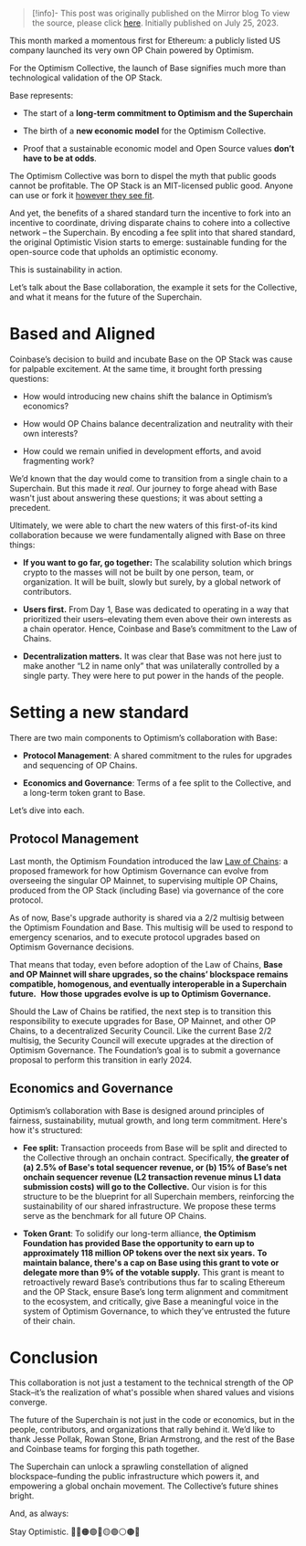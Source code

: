 > [!info]- This post was originally published on the Mirror blog
> To view the source, please click [here](https://optimism.mirror.xyz/JfVOJ1Ng2l5H6JbIAtfOcYBKa4i9DyRTUJUuOqDpjIs). Initially published on July 25, 2023.

<span class="notvisible"></span>
This month marked a momentous first for Ethereum: a publicly listed US company launched its very own OP Chain powered by Optimism.

For the Optimism Collective, the launch of Base signifies much more than technological validation of the OP Stack.

Base represents:

- The start of a **long-term commitment to Optimism and the Superchain**
    
- The birth of a **new economic model** for the Optimism Collective.
    
- Proof that a sustainable economic model and Open Source values **don’t have to be at odds**.
    

The Optimism Collective was born to dispel the myth that public goods cannot be profitable. The OP Stack is an MIT-licensed public good. Anyone can use or fork it [however they see fit](https://stack.optimism.io/).

And yet, the benefits of a shared standard turn the incentive to fork into an incentive to coordinate, driving disparate chains to cohere into a collective network – the Superchain. By encoding a fee split into that shared standard, the original Optimistic Vision starts to emerge: sustainable funding for the open-source code that upholds an optimistic economy.

This is sustainability in action.

Let’s talk about the Base collaboration, the example it sets for the Collective, and what it means for the future of the Superchain.

# Based and Aligned

Coinbase’s decision to build and incubate Base on the OP Stack was cause for palpable excitement. At the same time, it brought forth pressing questions:

- How would introducing new chains shift the balance in Optimism’s economics?
    
- How would OP Chains balance decentralization and neutrality with their own interests?
    
- How could we remain unified in development efforts, and avoid fragmenting work?
    

We’d known that the day would come to transition from a single chain to a Superchain. But this made it _real_. Our journey to forge ahead with Base wasn't just about answering these questions; it was about setting a precedent.

Ultimately, we were able to chart the new waters of this first-of-its kind collaboration because we were fundamentally aligned with Base on three things:

- **If you want to go far, go together:** The scalability solution which brings crypto to the masses will not be built by one person, team, or organization. It will be built, slowly but surely, by a global network of contributors.
    
- **Users first.** From Day 1, Base was dedicated to operating in a way that prioritized their users–elevating them even above their own interests as a chain operator. Hence, Coinbase and Base’s commitment to the Law of Chains.
    
- **Decentralization matters.** It was clear that Base was not here just to make another “L2 in name only” that was unilaterally controlled by a single party. They were here to put power in the hands of the people.
    

# Setting a new standard

There are two main components to Optimism’s collaboration with Base:

- **Protocol Management**: A shared commitment to the rules for upgrades and sequencing of OP Chains.
    
- **Economics and Governance**: Terms of a fee split to the Collective, and a long-term token grant to Base.
    

Let’s dive into each.

## Protocol Management

Last month, the Optimism Foundation introduced the law [Law of Chains](https://optimism.mirror.xyz/JfVOJ1Ng2l5H6JbIAtfOcYBKa4i9DyRTUJUuOqDpjIs): a proposed framework for how Optimism Governance can evolve from overseeing the singular OP Mainnet, to supervising multiple OP Chains, produced from the OP Stack (including Base) via governance of the core protocol.

As of now, Base's upgrade authority is shared via a 2/2 multisig between the Optimism Foundation and Base. This multisig will be used to respond to emergency scenarios, and to execute protocol upgrades based on Optimism Governance decisions.

That means that today, even before adoption of the Law of Chains, **Base and OP Mainnet will share upgrades, so the chains’ blockspace remains compatible, homogenous, and eventually interoperable in a Superchain future.**  **How those** **upgrades evolve is up to Optimism Governance.**

Should the Law of Chains be ratified, the next step is to transition this responsibility to execute upgrades for Base, OP Mainnet, and other OP Chains, to a decentralized Security Council. Like the current Base 2/2 multisig, the Security Council will execute upgrades at the direction of Optimism Governance. The Foundation’s goal is to submit a governance proposal to perform this transition in early 2024.

## Economics and Governance

Optimism’s collaboration with Base is designed around principles of fairness, sustainability, mutual growth, and long term commitment. Here's how it's structured:

- **Fee split:** Transaction proceeds from Base will be split and directed to the Collective through an onchain contract. Specifically, **the greater of (a) 2.5% of Base's total sequencer revenue, or (b) 15% of Base’s net onchain sequencer revenue (L2 transaction revenue minus L1 data submission costs) will go to the Collective.** Our vision is for this structure to be the blueprint for all Superchain members, reinforcing the sustainability of our shared infrastructure. We propose these terms serve as the benchmark for all future OP Chains.
    
- **Token Grant**: To solidify our long-term alliance, **the Optimism Foundation has provided Base the opportunity to earn up to approximately 118 million OP tokens over the next six years.** **To maintain balance, there's a cap on Base using this grant to vote or delegate more than 9% of the votable supply.** This grant is meant to retroactively reward Base’s contributions thus far to scaling Ethereum and the OP Stack, ensure Base’s long term alignment and commitment to the ecosystem, and critically, give Base a meaningful voice in the system of Optimism Governance, to which they’ve entrusted the future of their chain.
    

# Conclusion

This collaboration is not just a testament to the technical strength of the OP Stack–it’s the realization of what's possible when shared values and visions converge.

The future of the Superchain is not just in the code or economics, but in the people, contributors, and organizations that rally behind it. We’d like to thank Jesse Pollak, Rowan Stone, Brian Armstrong, and the rest of the Base and Coinbase teams for forging this path together.

The Superchain can unlock a sprawling constellation of aligned blockspace–funding the public infrastructure which powers it, and empowering a global onchain movement. The Collective’s future shines bright.

And, as always:

Stay Optimistic. 🔴🔵🟠🟢🪩🟡🟣⚪🟤✨